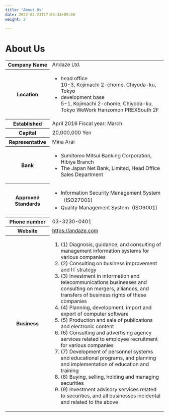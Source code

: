 ```yaml
---
title: "About Us"
date: 2022-02-23T17:03:34+09:00
weight: 2
 
---
```


<h1>About Us</h1>

<table>

<tbody>

<tr class="flex p-8 border-0 bg-gray-50">
<th class="w-1/3 font-bold">Company Name</th>
<td class="w-2/3 p-0">Andaze Ltd.</td>
</tr>

<tr class="flex p-8 border-0">
<th class="w-1/3 font-bold">Location</th>
<td class="w-2/3 p-0">
<ul class="list-none p-0">
<li class="p-0 mt-0 mb-4"><span class="font-bold ">head office</span><br>10-3, Kojimachi 2-chome, Chiyoda-ku, Tokyo</li>
<li class="p-0 mt-0"><span class="font-bold ">development base</span><br>5-1, Kojimachi 2-chome, Chiyoda-ku, Tokyo
WeWork Hanzomon PREXSouth 2F</li>
</ul>
</td>
</tr>

<tr class="flex p-8 border-0 bg-gray-50">
<th class="w-1/3 font-bold">Established</th>
<td class="w-2/3 p-0">April 2016 Fiscal year: March</td>
</tr>

<tr class="flex p-8 border-0">
<th class="w-1/3 font-bold">Capital</th>
<td class="w-2/3 p-0">20,000,000 Yen</td>
</tr>

<tr class="flex p-8 border-0 bg-gray-50">
<th class="w-1/3 font-bold">Representative</th>
<td class="w-2/3 p-0">Mina Arai</td>
</tr>

<tr class="flex p-8 border-0">
<th class="w-1/3 font-bold">Bank</th>
<td class="w-2/3 p-0">
<ul class="list-none p-0">
<li class="p-0 mt-0 mb-4">Sumitomo Mitsui Banking Corporation, Hibiya Branch</li>
<li class="p-0 mt-0 ">The Japan Net Bank, Limited, Head Office Sales Department</li>
</ul>
</td>
</tr>

<tr class="flex p-8 border-0 bg-gray-50">
<th class="w-1/3 font-bold">Approved Standards</th>
<td class="w-2/3 p-0">
<ul class="list-none p-0">
<li class="p-0 mt-0 mb-4">Information Security Management System（ISO27001)</li>
<li class="p-0 mt-0">Quality Management System（ISO9001）</li>
</ul>
</td>
</tr>

<tr class="flex p-8 border-0">
<th class="w-1/3 font-bold">Phone number</th>
<td class="w-2/3 p-0">03-3230-0401</td>
</tr>

<tr class="flex p-8 border-0 bg-gray-50">
<th class="w-1/3 font-bold">Website</td>
<td class="w-2/3 p-0"><a href="https://andaze.com/en/">https://andaze.com</a></td>
</tr>

<tr class="flex p-8 border-0">
<th class="w-1/3 font-bold">Business</th>
<td class="w-2/3 p-0">
<ol class="list-none p-0">
<li class="p-0 mt-0 mb-4">(1) Diagnosis, guidance, and consulting of management information systems for various companies</li>
<li class="p-0 mt-0 mb-4">(2) Consulting on business improvement and IT strategy</li>
<li class="p-0 mt-0 mb-4">(3) Investment in information and telecommunications businesses and consulting on mergers, alliances, and transfers of business rights of these companies</li>
<li class="p-0 mt-0 mb-4">(4) Planning, development, import and export of computer software</li>
<li class="p-0 mt-0 mb-4">(5) Production and sale of publications and electronic content</li>
<li class="p-0 mt-0 mb-4">(6) Consulting and advertising agency services related to employee recruitment for various companies</li>
<li class="p-0 mt-0 mb-4">(7) Development of personnel systems and educational programs, and planning and implementation of education and training</li>
<li class="p-0 mt-0 mb-4">(8) Buying, selling, holding and managing securities</li>
<li class="p-0 mt-0">(9) Investment advisory services related to securities, and all businesses incidental and related to the above</li>
</ol>
</td>
</tr>

</tbody>

</table>

